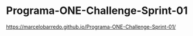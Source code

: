 # Programa-ONE-Challenge-Sprint-01

https://marcelobarredo.github.io/Programa-ONE-Challenge-Sprint-01/
